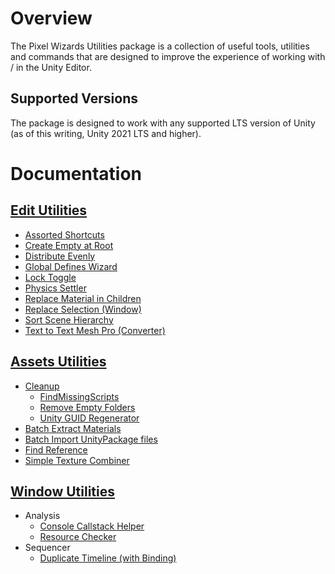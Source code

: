 # Overview

The Pixel Wizards Utilities package is a collection of useful tools, utilities and commands that are designed to improve the experience of working with / in the Unity Editor.

## Supported Versions

The package is designed to work with any supported LTS version of Unity (as of this writing, Unity 2021 LTS and higher).

# Documentation

##  [Edit Utilities](Edit/index.md) 

-  [Assorted Shortcuts](Edit/AssortedShortcuts.md) 
-  [Create Empty at Root](Edit/CreateEmptyatRoot.md) 
-  [Distribute Evenly](Edit/DistributeEvenly.md) 
-  [Global Defines Wizard](Edit/GlobalDefinesWizard.md) 
-  [Lock Toggle](Edit/LockToggle.md) 
-  [Physics Settler](Edit/PhysicsSettler.md) 
-  [Replace Material in Children](Edit/ReplaceMaterialinChildren.md) 
-  [Replace Selection (Window)](Edit/ReplaceSelection.md) 
-  [Sort Scene Hierarchy](Edit/SortSceneHierarchy.md) 
-  [Text to Text Mesh Pro (Converter)](Edit/TexttoTextMeshPro.md) 

## [Assets Utilities](Assets/index.md)

- [Cleanup](Assets/Cleanup.md) 
  -  [FindMissingScripts](Assets/Cleanup/FindMissingScripts.md) 
  -  [Remove Empty Folders](Assets/Cleanup/RemoveEmptyFolders.md) 
  -  [Unity GUID Regenerator](Assets/Cleanup/UnityGUIDRegenerator.md) 
- [Batch Extract Materials](Assets/BatchExtractMaterials.md) 
- [Batch Import UnityPackage files](Assets/BatchImportUnityPackage.md) 
- [Find Reference](Assets/FindReference.md) 
- [Simple Texture Combiner](Assets/SimpleTextureCombiner.md) 

##  [Window Utilities](Window/index.md) 

- Analysis
  -  [Console Callstack Helper](Window/Analysis/ConsoleCallstackHelper.md) 
  -  [Resource Checker](Window/Analysis/ResourceChecker.md) 
- Sequencer
  -  [Duplicate Timeline (with Binding)](Window/Sequencer/DuplicateTimeline.md) 



